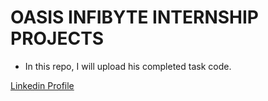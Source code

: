 # OASIS INFIBYTE INTERNSHIP PROJECTS

* In this repo, I will upload his completed task code.

[Linkedin Profile](https://www.linkedin.com/in/shubhanshu-rao-052320208/)
